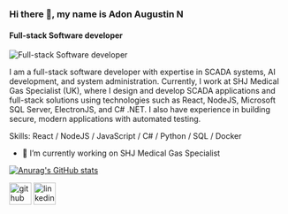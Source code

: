 
### Hi there 👋, my name is Adon Augustin N
#### Full-stack Software developer
![Full-stack Software developer](https://media.licdn.com/dms/image/v2/D5603AQFFTsEq5pTBpg/profile-displayphoto-shrink_100_100/profile-displayphoto-shrink_100_100/0/1705481134856?e=1732752000&v=beta&t=ppfjoCH8iFVByeNyvmyGQY0zBwVVFuFRK-49Wy7uFXE)

I am a full-stack software developer with expertise in SCADA systems, AI development, and system administration. Currently, I work at SHJ Medical Gas Specialist (UK), where I design and develop SCADA applications and full-stack solutions using technologies such as React, NodeJS, Microsoft SQL Server, ElectronJS, and C# .NET. I also have experience in building secure, modern applications with automated testing.

Skills: React / NodeJS / JavaScript / C# /  Python /  SQL / Docker

- 🔭 I’m currently working on SHJ Medical Gas Specialist 


[![Anurag's GitHub stats](https://github-readme-stats.vercel.app/api?username=adonaugustin)](https://github.com/anuraghazra/github-readme-stats)

[<img src='https://cdn.jsdelivr.net/npm/simple-icons@3.0.1/icons/github.svg' alt='github' height='40'>](https://github.com/adonaugustin)  [<img src='https://cdn.jsdelivr.net/npm/simple-icons@3.0.1/icons/linkedin.svg' alt='linkedin' height='40'>](https://www.linkedin.com/in/adon-augustin-n-9a5a90125/)  

